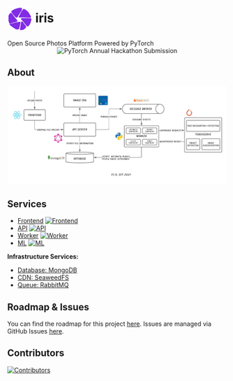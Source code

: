 <h1>
  <img src="images/logo.png" alt="iris" align="center" height="56px">
  iris
</h1>
Open Source Photos Platform Powered by PyTorch

<center>
  <img src="https://challengepost-s3-challengepost.netdna-ssl.com/photos/production/challenge_photos/001/635/304/datas/full_width.png" alt="PyTorch Annual Hackathon Submission">
</center>

## About
![Architecture](images/iris.jpeg)

## Services
- [Frontend](frontend/README.md) [![Frontend](https://github.com/prabhuomkar/iris/actions/workflows/frontend.yaml/badge.svg)](https://github.com/prabhuomkar/iris/actions/workflows/frontend.yaml)
- [API](api/README.md) [![API](https://github.com/prabhuomkar/iris/actions/workflows/api.yaml/badge.svg)](https://github.com/prabhuomkar/iris/actions/workflows/api.yaml)
- [Worker](worker/README.md) [![Worker](https://github.com/prabhuomkar/iris/actions/workflows/worker.yaml/badge.svg)](https://github.com/prabhuomkar/iris/actions/workflows/worker.yaml)
- [ML](ml/README.md) [![ML](https://github.com/prabhuomkar/iris/actions/workflows/ml.yaml/badge.svg)](https://github.com/prabhuomkar/iris/actions/workflows/ml.yaml)

**Infrastructure Services:**  
- [Database: MongoDB](https://www.mongodb.com)
- [CDN: SeaweedFS](http://github.com/chrislusf/seaweedfs)
- [Queue: RabbitMQ](https://www.rabbitmq.com)

## Roadmap & Issues 
You can find the roadmap for this project [here](https://github.com/prabhuomkar/iris/projects). Issues are managed via GitHub Issues [here](https://github.com/prabhuomkar/iris/issues).
<!-- 
## Deployment
TODO: Add Docker related notes

## Contributing Guide
TODO: Add Contributing Guide -->

## Contributors
[![Contributors](https://badges.pufler.dev/contributors/prabhuomkar/iris?size=50&padding=4&bots=true)](https://github.com/prabhuomkar/iris/graphs/contributors)
